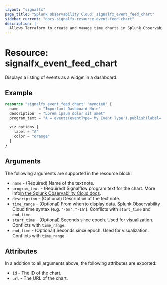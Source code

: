 ```yaml
---
layout: "signalfx"
page_title: "Splunk Observability Cloud: signalfx_event_feed_chart"
sidebar_current: "docs-signalfx-resource-event-feed-chart"
description: |-
  Allows Terraform to create and manage time charts in Splunk Observability Cloud
---
```


# Resource: signalfx_event_feed_chart

Displays a listing of events as a widget in a dashboard.

## Example

```tf
resource "signalfx_event_feed_chart" "mynote0" {
  name         = "Important Dashboard Note"
  description  = "Lorem ipsum dolor sit amet"
  program_text = "A = events(eventType='My Event Type').publish(label='A')"

  viz_options {
    label = "A"
    color = "orange"
  }
}
```

## Arguments

The following arguments are supported in the resource block:

* `name` - (Required) Name of the text note.
* `program_text` - (Required) Signalflow program text for the chart. More info[in the Splunk Observability Cloud docs](https://dev.splunk.com/observability/docs/signalflow/).
* `description` - (Optional) Description of the text note.
* `time_range` - (Optional) From when to display data. Splunk Observability Cloud time syntax (e.g. `"-5m"`, `"-1h"`). Conflicts with `start_time` and `end_time`.
* `start_time` - (Optional) Seconds since epoch. Used for visualization. Conflicts with `time_range`.
* `end_time` - (Optional) Seconds since epoch. Used for visualization. Conflicts with `time_range`.

## Attributes

In a addition to all arguments above, the following attributes are exported:

* `id` - The ID of the chart.
* `url` - The URL of the chart.
